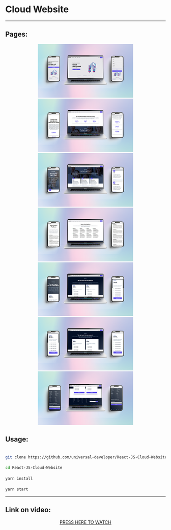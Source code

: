 <h1>Cloud Website</h1>

<hr>

<h2>Pages:</h2>

<p align="center"><img src="demo/demo-gradient/1.png" alt="demo-gradient/1.png must be here" width="300px"> <img src="demo/demo-gradient/2.png" alt="demo-gradient/2.png must be here" width="300px"> <img src="demo/demo-gradient/3.png" alt="demo-gradient/3.png must be here" width="300px"> <img src="demo/demo-gradient/4.png" alt="demo-gradient/4.png must be here" width="300px"> <img src="demo/demo-gradient/5.png" alt="demo-gradient/5.png must be here" width="300px"> <img src="demo/demo-gradient/6.png" alt="demo-gradient/6.png must be here" width="300px"> <img src="demo/demo-gradient/7.png" alt="demo-gradient/7.png must be here" width="300px"> </p>

<h2>Usage: </h2>

```bash

git clone https://github.com/universal-developer/React-JS-Cloud-Website

cd React-JS-Cloud-Website

yarn install

yarn start

```

<hr>

<h2>Link on video:</h2>

<p align="center"><a href="https://youtu.be/TVQnhcVFTVs">PRESS HERE TO WATCH</a></p>
